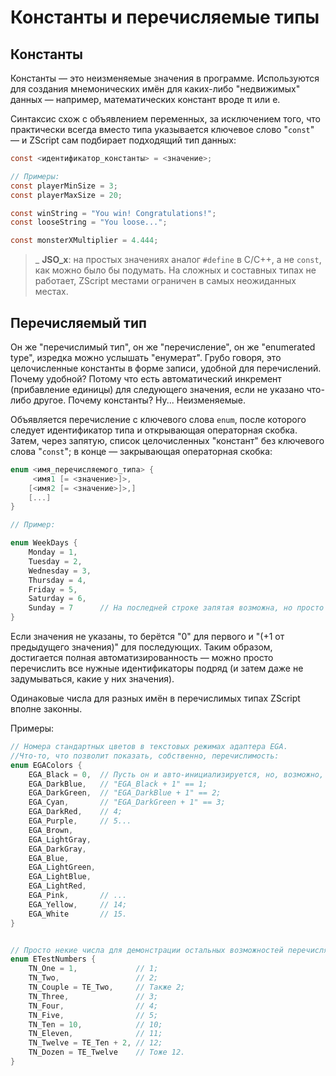 # Константы и перечисляемые типы

## Константы

Константы — это неизменяемые значения в программе. Используются для создания мнемонических имён для каких-либо "недвижимых" данных — например, математических констант вроде π или e.

Синтаксис схож с объявлением переменных, за исключением того, что практически всегда вместо типа указывается ключевое слово "`const`" — и ZScript сам подбирает подходящий тип данных:

```C
const <идентификатор_константы> = <значение>;

// Примеры:
const playerMinSize = 3;
const playerMaxSize = 20;

const winString = "You win! Congratulations!";
const looseString = "You loose...";

const monsterXMultiplier = 4.444;
```

> _ **JSO\_x**: на простых значениях аналог `#define` в C/C++, а не `const`, как можно было бы подумать. На сложных и составных типах не работает, ZScript местами ограничен в самых неожиданных местах.

## Перечисляемый тип

Он же "перечислимый тип", он же "перечисление", он же "enumerated type", изредка можно услышать "енумерат". Грубо говоря, это целочисленные константы в форме записи, удобной для перечислений. Почему удобной? Потому что есть автоматический инкремент (прибавление единицы) для следующего значения, если не указано что-либо другое. Почему константы? Ну... Неизменяемые.

Объявляется перечисление с ключевого слова `enum`, после которого следует идентификатор типа и открывающая операторная скобка. Затем, через запятую, список целочисленных "констант" без ключевого слова "`const`"; в конце — закрывающая операторная скобка:

```C
enum <имя_перечисляемого_типа> { 
     <имя1 [= <значение>]>,
    [<имя2 [= <значение>]>,]
    [...]
}

// Пример:

enum WeekDays {
    Monday = 1,
    Tuesday = 2,
    Wednesday = 3,
    Thursday = 4,
    Friday = 5,
    Saturday = 6,
    Sunday = 7      // На последней строке запятая возможна, но просто не нужна.
}
```

Если значения не указаны, то берётся "0" для первого и "(+1 от предыдущего значения)" для последующих. Таким образом, достигается полная автоматизированность — можно просто перечислить все нужные идентификаторы подряд (и затем даже не задумываться, какие у них значения).

Одинаковые числа для разных имён в перечислимых типах ZScript вполне законны.

Примеры:

```C
// Номера стандартных цветов в текстовых режимах адаптера EGA.
//Что-то, что позволит показать, собственно, перечислимость:
enum EGAColors {
    EGA_Black = 0,  // Пусть он и авто-инициализируется, но, возможно, лучше знать его точно...
    EGA_DarkBlue,   // "EGA_Black + 1" == 1;
    EGA_DarkGreen,  // "EGA_DarkBlue + 1" == 2;
    EGA_Cyan,       // "EGA_DarkGreen + 1" == 3;
    EGA_DarkRed,    // 4;
    EGA_Purple,     // 5...
    EGA_Brown,
    EGA_LightGray,
    EGA_DarkGray,
    EGA_Blue,
    EGA_LightGreen,
    EGA_LightBlue,
    EGA_LightRed,
    EGA_Pink,       // ...
    EGA_Yellow,     // 14;
    EGA_White       // 15.
}


// Просто некие числа для демонстрации остальных возможностей перечисляемого типа.
enum ETestNumbers {
    TN_One = 1,             // 1;
    TN_Two,                 // 2;
    TN_Couple = TE_Two,     // Также 2;
    TN_Three,               // 3;
    TN_Four,                // 4;
    TN_Five,                // 5;
    TN_Ten = 10,            // 10;
    TN_Eleven,              // 11;
    TN_Twelve = TE_Ten + 2, // 12;
    TN_Dozen = TE_Twelve    // Тоже 12.
}
```
